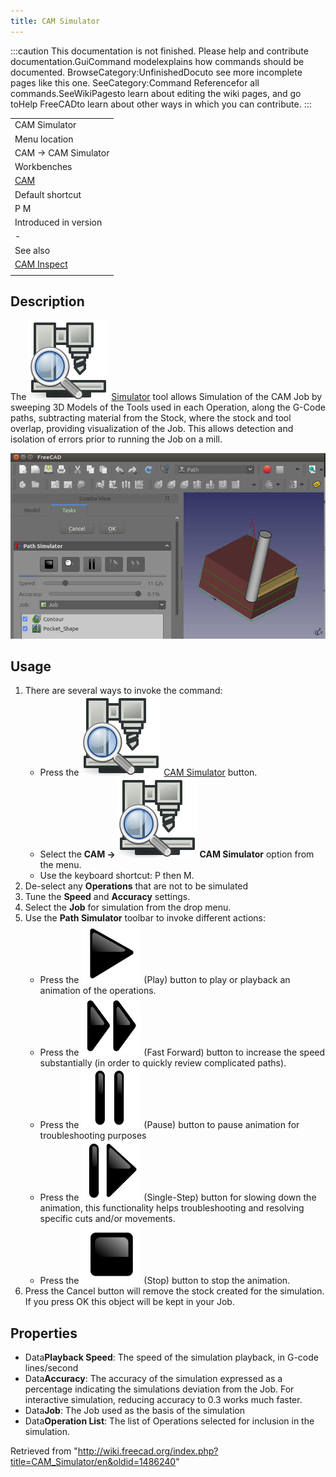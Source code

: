 ```yaml
---
title: CAM Simulator
---
```


:::caution
This documentation is not finished. Please help and contribute documentation.GuiCommand modelexplains how commands should be documented. BrowseCategory:UnfinishedDocuto see more incomplete pages like this one. SeeCategory:Command Referencefor all commands.SeeWikiPagesto learn about editing the wiki pages, and go toHelp FreeCADto learn about other ways in which you can contribute.
:::

|                                           |
| ----------------------------------------- |
| CAM Simulator                             |
| Menu location                             |
| CAM → CAM Simulator                       |
| Workbenches                               |
| [CAM](/CAM_Workbench "CAM Workbench")     |
| Default shortcut                          |
| P M                                       |
| Introduced in version                     |
| -                                         |
| See also                                  |
| [CAM Inspect](/CAM_Inspect "CAM Inspect") |
|                                           |

## Description

The ![](/src/assets/images/CAM_Simulator.svg) [Simulator](/CAM_Simulator "CAM Simulator") tool allows Simulation of the CAM Job by sweeping 3D Models of the Tools used in each Operation, along the G-Code paths, subtracting material from the Stock, where the stock and tool overlap, providing visualization of the Job. This allows detection and isolation of errors prior to running the Job on a mill.

![](/src/assets/images/Path-Simulation.gif)

## Usage

1. There are several ways to invoke the command:
   - Press the ![](/src/assets/images/CAM_Simulator.svg) [CAM Simulator](/CAM_Simulator "CAM Simulator") button.
   - Select the **CAM → ![](/src/assets/images/CAM_Simulator.svg) CAM Simulator** option from the menu.
   - Use the keyboard shortcut: P then M.
2. De-select any **Operations** that are not to be simulated
3. Tune the **Speed** and **Accuracy** settings.
4. Select the **Job** for simulation from the drop menu.
5. Use the **Path Simulator** toolbar to invoke different actions:
   - Press the ![](/src/assets/images/CAM_BPlay.svg) (Play) button to play or playback an animation of the operations.
   - Press the ![](/src/assets/images/CAM_BFastForward.svg) (Fast Forward) button to increase the speed substantially (in order to quickly review complicated paths).
   - Press the ![](/src/assets/images/CAM_BPause.svg) (Pause) button to pause animation for troubleshooting purposes
   - Press the ![](/src/assets/images/CAM_BStep.svg) (Single-Step) button for slowing down the animation, this functionality helps troubleshooting and resolving specific cuts and/or movements.
   - Press the ![](/src/assets/images/CAM_BStop.svg) (Stop) button to stop the animation.
6. Press the Cancel button will remove the stock created for the simulation. If you press OK this object will be kept in your Job.

## Properties

- Data**Playback Speed**: The speed of the simulation playback, in G-code lines/second
- Data**Accuracy**: The accuracy of the simulation expressed as a percentage indicating the simulations deviation from the Job. For interactive simulation, reducing accuracy to 0.3 works much faster.
- Data**Job**: The Job used as the basis of the simulation
- Data**Operation List**: The list of Operations selected for inclusion in the simulation.

Retrieved from "<http://wiki.freecad.org/index.php?title=CAM_Simulator/en&oldid=1486240>"
